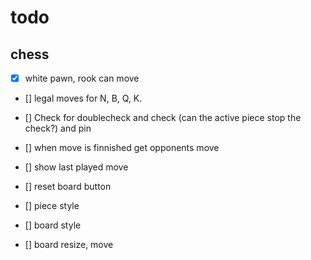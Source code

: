 # todo

## chess

- [x] white pawn, rook can move

- [] legal moves for N, B, Q, K.

- [] Check for doublecheck and check (can the active piece stop the check?) and pin

- [] when move is finnished get opponents move

- [] show last played move

- [] reset board button

- [] piece style

- [] board style

- [] board resize, move
